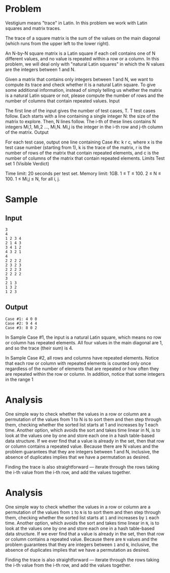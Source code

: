 # Problem

Vestigium means "trace" in Latin. In this problem we work with Latin squares and matrix traces.

The trace of a square matrix is the sum of the values on the main diagonal (which runs from the upper left to the lower right).

An N-by-N square matrix is a Latin square if each cell contains one of N different values, and no value is repeated within a row or a column. In this problem, we will deal only with "natural Latin squares" in which the N values are the integers between 1 and N.

Given a matrix that contains only integers between 1 and N, we want to compute its trace and check whether it is a natural Latin square. To give some additional information, instead of simply telling us whether the matrix is a natural Latin square or not, please compute the number of rows and the number of columns that contain repeated values.
Input

The first line of the input gives the number of test cases, T. T test cases follow. Each starts with a line containing a single integer N: the size of the matrix to explore. Then, N lines follow. The i-th of these lines contains N integers Mi,1, Mi,2 ..., Mi,N. Mi,j is the integer in the i-th row and j-th column of the matrix.
Output

For each test case, output one line containing Case #x: k r c, where x is the test case number (starting from 1), k is the trace of the matrix, r is the number of rows of the matrix that contain repeated elements, and c is the number of columns of the matrix that contain repeated elements.
Limits
Test set 1 (Visible Verdict)

Time limit: 20 seconds per test set.
Memory limit: 1GB.
1 ≤ T ≤ 100.
2 ≤ N ≤ 100.
1 ≤ Mi,j ≤ N, for all i, j.

# Sample

## Input
```
3
4
1 2 3 4
2 1 4 3
3 4 1 2
4 3 2 1
4
2 2 2 2
2 3 2 3
2 2 2 3
2 2 2 2
3
2 1 3
1 3 2
1 2 3
```

## Output	
```
Case #1: 4 0 0
Case #2: 9 4 4
Case #3: 8 0 2
```
  

In Sample Case #1, the input is a natural Latin square, which means no row or column has repeated elements. All four values in the main diagonal are 1, and so the trace (their sum) is 4.

In Sample Case #2, all rows and columns have repeated elements. Notice that each row or column with repeated elements is counted only once regardless of the number of elements that are repeated or how often they are repeated within the row or column. In addition, notice that some integers in the range 1


# Analysis

One simple way to check whether the values in a row or column are a permutation of the values from 1 to N is to sort them and then step through them, checking whether the sorted list starts at 1 and increases by 1 each time. Another option, which avoids the sort and takes time linear in N, is to look at the values one by one and store each one in a hash table-based data structure. If we ever find that a value is already in the set, then that row or column contains a repeated value. Because there are N values and the problem guarantees that they are integers between 1 and N, inclusive, the absence of duplicates implies that we have a permutation as desired.

Finding the trace is also straightforward — iterate through the rows taking the i-th value from the i-th row, and add the values together.

# Analysis

One simple way to check whether the values in a row or column are a permutation of the values from `1` to `N` is to sort them and then step through them, checking whether the sorted list starts at `1` and increases by `1` each time. Another option, which avoids the sort and takes time linear in `N`, is to look at the values one by one and store each one in a hash table-based data structure. If we ever find that a value is already in the set, then that row or column contains a repeated value. Because there are `N` values and the problem guarantees that they are integers between `1` and `N`, inclusive, the absence of duplicates implies that we have a permutation as desired.

Finding the trace is also straightforward — iterate through the rows taking the i-th value from the i-th row, and add the values together.
